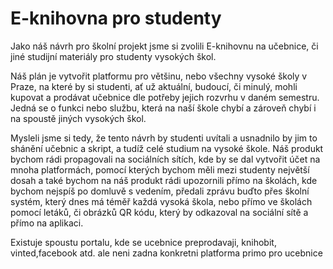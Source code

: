 <h1>E-knihovna pro studenty</h1>
Jako náš návrh pro školní projekt jsme si zvolili E-knihovnu na učebnice, či jiné studijní
materiály pro studenty vysokých škol. 

Náš plán je vytvořit platformu pro většinu, nebo
všechny vysoké školy v Praze, na které by si studenti, ať už aktuální, budoucí, či minulý,
mohli kupovat a prodávat učebnice dle potřeby jejich rozvrhu v daném semestru. 
Jedná se o funkci nebo službu, která na naší škole chybí a zároveň chybí i na spoustě jiných vysokých
škol. 

Mysleli jsme si tedy, že tento návrh by studenti uvítali a usnadnilo by jim to shánění
učebnic a skript, a tudíž celé studium na vysoké škole. 
Náš produkt bychom rádi propagovali
na sociálních sítích, kde by se dal vytvořit účet na mnoha platformách, pomocí kterých
bychom měli mezi studenty největší dosah a také bychom na náš produkt rádi upozornili
přímo na školách, kde bychom nejspíš po domluvě s vedením, předali zprávu buďto přes
školní systém, který dnes má téměř každá vysoká škola, nebo přímo ve školách pomocí
letáků, či obrázků QR kódu, který by odkazoval na sociální sítě a přímo na aplikaci.

Existuje spoustu portalu, kde se ucebnice preprodavaji, knihobit, vinted,facebook atd. ale neni zadna konkretni platforma primo pro ucebnice
